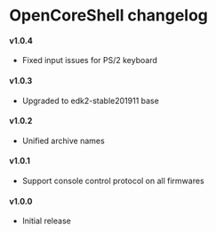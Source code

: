 OpenCoreShell changelog
=======================

#### v1.0.4
- Fixed input issues for PS/2 keyboard

#### v1.0.3
- Upgraded to edk2-stable201911 base

#### v1.0.2
- Unified archive names

#### v1.0.1
- Support console control protocol on all firmwares

#### v1.0.0
- Initial release
